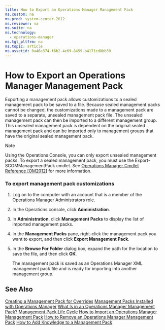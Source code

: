 ```yaml
---
title: How to Export an Operations Manager Management Pack
ms.custom: na
ms.prod: system-center-2012
ms.reviewer: na
ms.suite: na
ms.technology: 
  - operations-manager
ms.tgt_pltfrm: na
ms.topic: article
ms.assetid: 0a46a374-f6b2-4e69-8459-b4171cd8bb30
---
```

# How to Export an Operations Manager Management Pack
Exporting a management pack allows customizations to a sealed management pack to be saved to a file. Because sealed management packs cannot be changed, the customizations made to a management pack are saved to a separate, unsealed management pack file. The unsealed management pack can then be imported to a different management group. This unsealed management pack is dependent on the original sealed management pack and can be imported only to management groups that have the original sealed management pack.

> [!NOTE]
> Using the Operations Console, you can only export unsealed management packs. To export a sealed management pack, you must use the Export\-SCOMManagementPack cmdlet. See [Operations Manager Cmdlet Reference \[OM2012\]](assetId:///b38f41d8-8e7c-4b56-82b1-95af6527b8a4) for more information.

### To export management pack customizations

1.  Log on to the computer with an account that is a member of the Operations Manager Administrators role.

2.  In the Operations console, click **Administration**.

3.  In **Administration**, click **Management Packs** to display the list of imported management packs.

4.  In the **Management Packs** pane, right\-click the management pack you want to export, and then click **Export Management Pack**.

5.  In the **Browse For Folder** dialog box, expand the path for the location to save the file, and then click **OK**.

    The management pack is saved as an Operations Manager XML management pack file and is ready for importing into another management group.

## See Also
[Creating a Management Pack for Overrides](../Topic/Creating-a-Management-Pack-for-Overrides.md)
[Management Packs Installed with Operations Manager](../Topic/Management-Packs-Installed-with-Operations-Manager.md)
[What Is in an Operations Manager Management Pack?](../Topic/What-Is-in-an-Operations-Manager-Management-Pack-.md)
[Management Pack Life Cycle](../Topic/Management-Pack-Life-Cycle.md)
[How to Import an Operations Manager Management Pack](../Topic/How-to-Import-an-Operations-Manager-Management-Pack.md)
[How to Remove an Operations Manager Management Pack](../Topic/How-to-Remove-an-Operations-Manager-Management-Pack.md)
[How to Add Knowledge to a Management Pack](../Topic/How-to-Add-Knowledge-to-a-Management-Pack.md)

